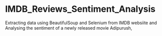 # IMDB_Reviews_Sentiment_Analysis
Extracting data using BeautifulSoup and Selenium from IMDB websiite and Analysing the sentiment of a newly released movie Adipurush,
